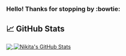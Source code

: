 ### Hello! Thanks for stopping by :bowtie:

## &#x1f4c8; GitHub Stats

<a href="https://github.com/NikitaRubocki/NikitaRubocki">
  <img align="center" src="https://github-readme-stats.vercel.app/api/top-langs/?username=NikitaRubocki&count_private=true&langs_count=8&card_width=320&theme=rose_pine&layout=compact" />
</a>
<a href="https://github.com/NikitaRubocki/NikitaRubocki">
  <img align="center" src="https://github-readme-stats.vercel.app/api?username=NikitaRubocki&show_icons=true&count_private=true&theme=rose_pine" alt="Nikita's GitHub Stats" />
</a>

<!--
**NikitaRubocki/nikitarubocki** is a ✨ _special_ ✨ repository because its `README.md` (this file) appears on your GitHub profile.

Here are some ideas to get you started:

- 🔭 I’m currently working on ...
- 🌱 I’m currently learning ...
- 👯 I’m looking to collaborate on ...
- 🤔 I’m looking for help with ...
- 💬 Ask me about ...
- 📫 How to reach me: ...
- 😄 Pronouns: ...
- ⚡ Fun fact: ...
-->

